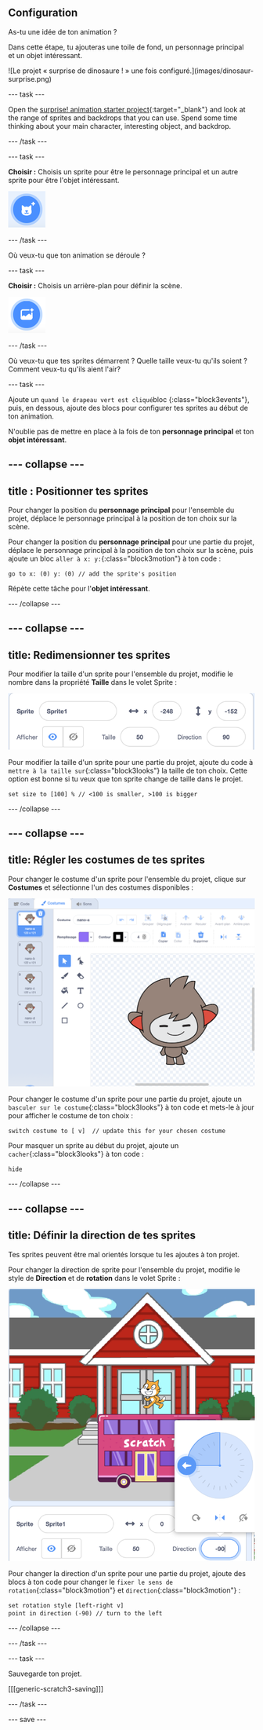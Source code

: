## Configuration

<div style="display: flex; flex-wrap: wrap">
<div style="flex-basis: 200px; flex-grow: 1; margin-right: 15px;">
As-tu une idée de ton animation ? 
  
Dans cette étape, tu ajouteras une toile de fond, un personnage principal et un objet intéressant. 
</div>
<div>  
![Le projet « surprise de dinosaure ! » une fois configuré.](images/dinosaur-surprise.png)
</div>
</div>

--- task ---

Open the [surprise! animation starter project](https://scratch.mit.edu/projects/582222532/editor){:target="_blank"} and look at the range of sprites and backdrops that you can use. Spend some time thinking about your main character, interesting object, and backdrop.

--- /task ---

--- task ---

**Choisir :** Choisis un sprite pour être le personnage principal et un autre sprite pour être l'objet intéressant.

![L'icône « Choisir un Sprite ».](images/add-sprite.png)

--- /task ---

Où veux-tu que ton animation se déroule ?

--- task ---

**Choisir :** Choisis un arrière-plan pour définir la scène.

![L'icône « Choisir un arrière-plan ».](images/add-backdrop.png)

--- /task ---

Où veux-tu que tes sprites démarrent ? Quelle taille veux-tu qu'ils soient ? Comment veux-tu qu'ils aient l'air?

--- task ---

Ajoute un `quand le drapeau vert est cliqué`bloc {:class="block3events"}, puis, en dessous, ajoute des blocs pour configurer tes sprites au début de ton animation.

N'oublie pas de mettre en place à la fois de ton **personnage principal** et ton **objet intéressant**.

--- collapse ---
---
title : Positionner tes sprites
---

Pour changer la position du **personnage principal** pour l'ensemble du projet, déplace le personnage principal à la position de ton choix sur la scène.

Pour changer la position du **personnage principal** pour une partie du projet, déplace le personnage principal à la position de ton choix sur la scène, puis ajoute un bloc `aller à x: y:`{:class="block3motion"} à ton code :

```blocks3
go to x: (0) y: (0) // add the sprite's position
```

Répète cette tâche pour l'**objet intéressant**.

--- /collapse ---

--- collapse ---
---
title: Redimensionner tes sprites
---

Pour modifier la taille d'un sprite pour l'ensemble du projet, modifie le nombre dans la propriété **Taille** dans le volet Sprite :

![](images/sprite-pane-size.png)

Pour modifier la taille d'un sprite pour une partie du projet, ajoute du code à `mettre à la taille sur`{:class="block3looks"} la taille de ton choix. Cette option est bonne si tu veux que ton sprite change de taille dans le projet.

```blocks3
set size to [100] % // <100 is smaller, >100 is bigger
```

--- /collapse ---

--- collapse ---
---
title: Régler les costumes de tes sprites
---

Pour changer le costume d'un sprite pour l'ensemble du projet, clique sur **Costumes** et sélectionne l'un des costumes disponibles :

![L'onglet Costumes, avec les costumes disponibles pour un sprite.](images/nano-costumes.png)

Pour changer le costume d'un sprite pour une partie du projet, ajoute un `basculer sur le costume`{:class="block3looks"} à ton code et mets-le à jour pour afficher le costume de ton choix :

```blocks3
switch costume to [ v]  // update this for your chosen costume
```

Pour masquer un sprite au début du projet, ajoute un `cacher`{:class="block3looks"} à ton code :

```blocks3
hide 
```

--- /collapse ---

--- collapse ---
---
title: Définir la direction de tes sprites
---

Tes sprites peuvent être mal orientés lorsque tu les ajoutes à ton projet.

Pour changer la direction de sprite pour l'ensemble du projet, modifie le style de **Direction** et de **rotation** dans le volet Sprite :

![Le menu Style de direction et de rotation dans le volet Sprite.](images/sprite-pane-direction.png)

Pour changer la direction d'un sprite pour une partie du projet, ajoute des blocs à ton code pour changer le `fixer le sens de rotation`{:class="block3motion"} et `direction`{:class="block3motion"} :

```blocks3
set rotation style [left-right v]
point in direction (-90) // turn to the left
```

--- /collapse ---

--- /task ---

--- task ---

Sauvegarde ton projet.

[[[generic-scratch3-saving]]]

--- /task ---

--- save ---
